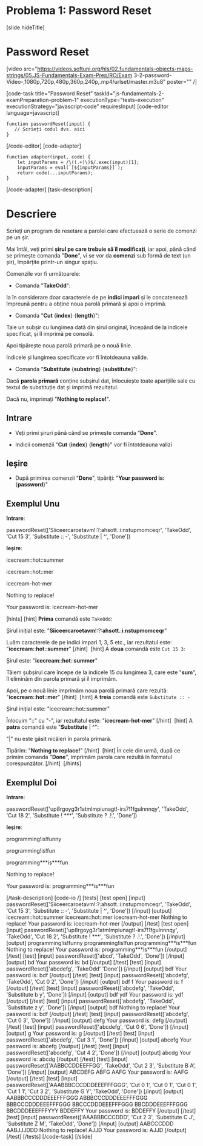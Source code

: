 # Problema 1: Password Reset

[slide hideTitle]
# Password Reset
[video src="https://videos.softuni.org/hls/02.fundamentals-objects-maps-strings/05.JS-Fundamentals-Exam-Prep/RO/Exam 3-2-password-Video-,1080p,720p,480p,360p,240p,.mp4/urlset/master.m3u8" poster="" /]


[code-task title="Password Reset" taskId="js-fundamentals-2-examPreparation-problem-1" executionType="tests-execution" executionStrategy="javascript-code" requiresInput]
[code-editor language=javascript]
```
function passwordReset(input) {
   // Scrieți codul dvs. aici
}
```
[/code-editor]
[code-adapter]
```
function adapter(input, code) {
    let inputParams = /\((.+)\)$/.exec(input)[1];
    inputParams = eval(`[${inputParams}]`);
    return code(...inputParams);
}
```
[/code-adapter]
[task-description]
# Descriere
Scrieți un program de resetare a parolei care efectuează o serie de comenzi pe un șir.

Mai întâi, veți primi **șirul pe care trebuie să îl modificați**, iar apoi, până când se primește comanda "**Done**", vi se vor da **comenzi** sub formă de text (un șir), împărțite printr-un singur spațiu.

Comenzile vor fi următoarele:

* Comanda "**TakeOdd**": 

Ia în considerare doar caracterele de pe **indici impari** și le concatenează împreună pentru a obține noua parolă primară și apoi o imprimă.

* Comanda "**Cut** \{**index**\} \{**length**\}": 

Taie un subșir cu lungimea dată din șirul original, începând de la indicele specificat, și îl imprimă pe consolă.

Apoi tipărește noua parolă primară pe o nouă linie.

Indicele și lungimea specificate vor fi întotdeauna valide.

* Comanda "**Substitute** \{**substring**\} \{**substitute**\}": 

Dacă **parola primară** conține subșirul dat, înlocuiește toate aparițiile sale cu textul de substituție dat și imprimă rezultatul.

Dacă nu, imprimați "**Nothing to replace!**".

## Intrare

* Veți primi șiruri până când se primește comanda "**Done**".

* Indicii comenzii "**Cut** \{**index**\} \{**length**\}" vor fi întotdeauna valizi

## Ieșire

* După primirea comenzii "**Done**", tipăriți: "**Your password is:** \{**password**\}"

## Exemplul Unu

**Intrare**:

passwordReset(['Siiceercaroetavm!:?:ahsott.:i:nstupmomceqr', 'TakeOdd', 'Cut 15 3', 'Substitute :: -', 'Substitute \| \^', 'Done'])

**Ieșire**:

icecream\:\:hot\:\:summer

icecream\:\:hot\:\:mer

icecream\-hot\-mer

Nothing to replace!

Your password is: icecream\-hot\-mer

[hints]
[hint]
**Prima** comandă este `TakeOdd`:

Șirul inițial este: "**Siiceercaroetavm**!:?:**ahsott**.:**i**:**nstupmomceqr**"

Luăm caracterele de pe indici impari 1, 3, 5 etc., iar rezultatul este: "**icecream**::**hot**::**summer**"
[/hint] 
[hint]
A **doua** comandă este `Cut 15 3`:

Șirul este: "**icecream**::**hot**::**summer**"

Tăiem șubșirul care începe de la indicele 15 cu lungimea 3, care este "**sum**", îl eliminăm din parola primară și îl imprimăm.

Apoi, pe o nouă linie imprimăm noua parolă primară care rezultă: "**icecream**::**hot**::**mer**"
[/hint] 
[hint]
A **treia** comandă este `Substitute :: -`

Șirul inițial este: "icecream::hot::summer"

Înlocuim "::" cu "-", iar rezultatul este: "**icecream**-**hot**-**mer**"
[/hint] 
[hint]
A **patra** comandă este "**Substitute** \| \^":

"\|" nu este găsit nicăieri în parola primară.

Tipărim: "**Nothing to replace!**"
[/hint] 
[hint]
În cele din urmă, după ce primim comanda "**Done**", imprimăm parola care rezultă în formatul corespunzător.
[/hint] 
[/hints] 









## Exemplul Doi

**Intrare**:

passwordReset(['up8rgoyg3r1atmlmpiunagt!-irs7!1fgulnnnqy', 'TakeOdd', 'Cut 18 2', 'Substitute ! \*\*\*', 'Substitute ? .!.', 'Done'])

**Ieșire**:

programming!is!funny

programming!is!fun

programming\*\*\*is\*\*\*fun

Nothing to replace!

Your password is: programming\*\*\*is\*\*\*fun

[/task-description]
[code-io /]
[tests]
[test open]
[input]
passwordReset(['Siiceercaroetavm!\:\?\:ahsott\.\:i\:nstupmomceqr', 'TakeOdd', 'Cut 15 3', 'Substitute \:\: \-', 'Substitute \| \^', 'Done'])
[/input]
[output]
icecream\:\:hot\:\:summer
icecream\:\:hot\:\:mer
icecream\-hot\-mer
Nothing to replace\!
Your password is\: icecream\-hot\-mer
[/output]
[/test]
[test open]
[input]
passwordReset(['up8rgoyg3r1atmlmpiunagt!-irs7!1fgulnnnqy', 'TakeOdd', 'Cut 18 2', 'Substitute ! \*\*\*', 'Substitute ? .!.', 'Done'])
[/input]
[output]
programming!is!funny
programming!is!fun
programming\*\*\*is\*\*\*fun
Nothing to replace!
Your password is: programming\*\*\*is\*\*\*fun
[/output]
[/test]
[test]
[input]
passwordReset(['abcd', 'TakeOdd', 'Done'])
[/input]
[output]
bd
Your password is: bd
[/output]
[/test]
[test]
[input]
passwordReset(['abcdefg', 'TakeOdd'
'Done'])
[/input]
[output]
bdf
Your password is: bdf
[/output]
[/test]
[test]
[input]
passwordReset(['abcdefg', 'TakeOdd', 'Cut 0 2', 'Done'])
[/input]
[output]
bdf
f
Your password is: f
[/output]
[/test]
[test]
[input]
passwordReset(['abcdefg', 'TakeOdd', 'Substitute b y', 'Done'])
[/input]
[output]
bdf
ydf
Your password is: ydf
[/output]
[/test]
[test]
[input]
passwordReset(['abcdefg', 'TakeOdd', 'Substitute z y', 'Done'])
[/input]
[output]
bdf
Nothing to replace!
Your password is: bdf
[/output]
[/test]
[test]
[input]
passwordReset(['abcdefg', 'Cut 0 3', 'Done'])
[/input]
[output]
defg
Your password is: defg
[/output]
[/test]
[test]
[input]
passwordReset(['abcdefg', 'Cut 0 6', 'Done'])
[/input]
[output]
g
Your password is: g
[/output]
[/test]
[test]
[input]
passwordReset(['abcdefg', 'Cut 3 1', 'Done'])
[/input]
[output]
abcefg
Your password is: abcefg
[/output]
[/test]
[test]
[input]
passwordReset(['abcdefg', 'Cut 4 2', 'Done'])
[/input]
[output]
abcdg
Your password is: abcdg
[/output]
[/test]
[test]
[input]
passwordReset(['AABBCCDDEEFFGG', 'TakeOdd', 'Cut 2 3', 'Substitute B A', 'Done'])
[/input]
[output]
ABCDEFG
ABFG
AAFG
Your password is: AAFG
[/output]
[/test]
[test]
[input]
passwordReset(['AAABBBCCCDDDEEEFFFGGG', 'Cut 0 1', 'Cut 0 1', 'Cut 0 1', 'Cut 1 1', 'Cut 3 2', 'Substitute G Y', 'TakeOdd', 'Done'])
[/input]
[output]
AABBBCCCDDDEEEFFFGGG
ABBBCCCDDDEEEFFFGGG
BBBCCCDDDEEEFFFGGG
BBCCCDDDEEEFFFGGG
BBCDDDEEEFFFGGG
BBCDDDEEEFFFYYY
BDDEFFY
Your password is: BDDEFFY
[/output]
[/test]
[test]
[input]
passwordReset(['AAABBBCCCDDD', 'Cut 2 3', 'Substitute C J', 'Substitute Z M', 'TakeOdd', 'Done'])
[/input]
[output]
AABCCCDDD
AABJJJDDD
Nothing to replace!
AJJD
Your password is: AJJD
[/output]
[/test]
[/tests]
[/code-task]
[/slide]
